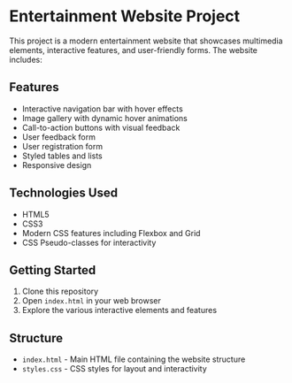 # Entertainment Website Project

This project is a modern entertainment website that showcases multimedia elements, interactive features, and user-friendly forms. The website includes:

## Features
- Interactive navigation bar with hover effects
- Image gallery with dynamic hover animations
- Call-to-action buttons with visual feedback
- User feedback form
- User registration form
- Styled tables and lists
- Responsive design

## Technologies Used
- HTML5
- CSS3
- Modern CSS features including Flexbox and Grid
- CSS Pseudo-classes for interactivity

## Getting Started
1. Clone this repository
2. Open `index.html` in your web browser
3. Explore the various interactive elements and features

## Structure
- `index.html` - Main HTML file containing the website structure
- `styles.css` - CSS styles for layout and interactivity
